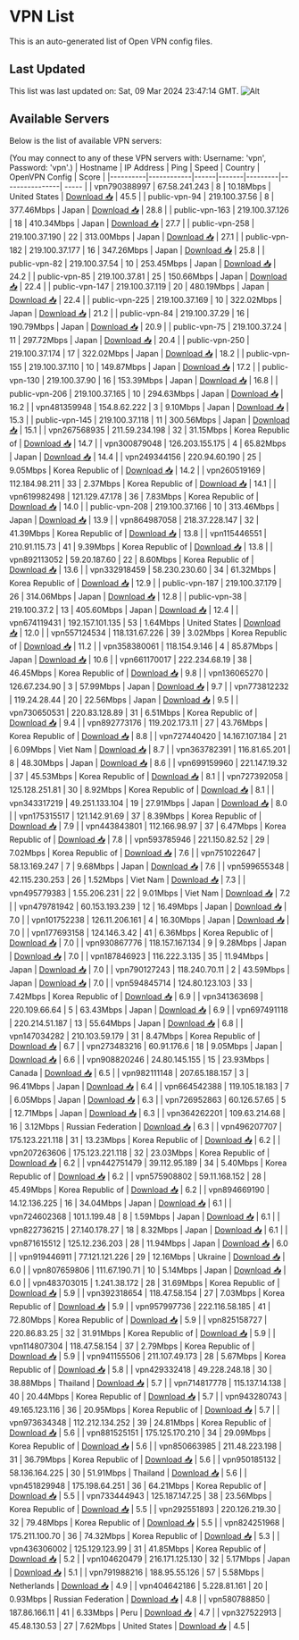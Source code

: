 # VPN List

This is an auto-generated list of Open VPN config files.

## Last Updated

This list was last updated on: Sat, 09 Mar 2024 23:47:14 GMT.
![Alt](https://repobeats.axiom.co/api/embed/186b98318ef1479477931607c1ad7d823f12451f.svg "Repobeats analytics image")

## Available Servers

Below is the list of available VPN servers:

(You may connect to any of these VPN servers with: Username: 'vpn', Password: 'vpn'.)
| Hostname | IP Address | Ping | Speed | Country | OpenVPN Config | Score |
|----------|------------|------|-------|---------|----------------| ----- |
| vpn790388997 | 67.58.241.243 | 8 | 10.18Mbps | United States | [Download 📥](./configs/server_0_US.ovpn) | 45.5 |
| public-vpn-94 | 219.100.37.56 | 8 | 377.46Mbps | Japan | [Download 📥](./configs/server_1_JP.ovpn) | 28.8 |
| public-vpn-163 | 219.100.37.126 | 18 | 410.34Mbps | Japan | [Download 📥](./configs/server_2_JP.ovpn) | 27.7 |
| public-vpn-258 | 219.100.37.190 | 22 | 313.00Mbps | Japan | [Download 📥](./configs/server_3_JP.ovpn) | 27.1 |
| public-vpn-182 | 219.100.37.177 | 16 | 347.26Mbps | Japan | [Download 📥](./configs/server_4_JP.ovpn) | 25.8 |
| public-vpn-82 | 219.100.37.54 | 10 | 253.45Mbps | Japan | [Download 📥](./configs/server_5_JP.ovpn) | 24.2 |
| public-vpn-85 | 219.100.37.81 | 25 | 150.66Mbps | Japan | [Download 📥](./configs/server_6_JP.ovpn) | 22.4 |
| public-vpn-147 | 219.100.37.119 | 20 | 480.19Mbps | Japan | [Download 📥](./configs/server_7_JP.ovpn) | 22.4 |
| public-vpn-225 | 219.100.37.169 | 10 | 322.02Mbps | Japan | [Download 📥](./configs/server_8_JP.ovpn) | 21.2 |
| public-vpn-84 | 219.100.37.29 | 16 | 190.79Mbps | Japan | [Download 📥](./configs/server_9_JP.ovpn) | 20.9 |
| public-vpn-75 | 219.100.37.24 | 11 | 297.72Mbps | Japan | [Download 📥](./configs/server_10_JP.ovpn) | 20.4 |
| public-vpn-250 | 219.100.37.174 | 17 | 322.02Mbps | Japan | [Download 📥](./configs/server_11_JP.ovpn) | 18.2 |
| public-vpn-155 | 219.100.37.110 | 10 | 149.87Mbps | Japan | [Download 📥](./configs/server_12_JP.ovpn) | 17.2 |
| public-vpn-130 | 219.100.37.90 | 16 | 153.39Mbps | Japan | [Download 📥](./configs/server_13_JP.ovpn) | 16.8 |
| public-vpn-206 | 219.100.37.165 | 10 | 294.63Mbps | Japan | [Download 📥](./configs/server_14_JP.ovpn) | 16.2 |
| vpn481359948 | 154.8.62.222 | 3 | 9.10Mbps | Japan | [Download 📥](./configs/server_15_JP.ovpn) | 15.3 |
| public-vpn-145 | 219.100.37.118 | 11 | 300.56Mbps | Japan | [Download 📥](./configs/server_16_JP.ovpn) | 15.1 |
| vpn267568935 | 211.59.234.198 | 32 | 31.15Mbps | Korea Republic of | [Download 📥](./configs/server_17_KR.ovpn) | 14.7 |
| vpn300879048 | 126.203.155.175 | 4 | 65.82Mbps | Japan | [Download 📥](./configs/server_18_JP.ovpn) | 14.4 |
| vpn249344156 | 220.94.60.190 | 25 | 9.05Mbps | Korea Republic of | [Download 📥](./configs/server_19_KR.ovpn) | 14.2 |
| vpn260519169 | 112.184.98.211 | 33 | 2.37Mbps | Korea Republic of | [Download 📥](./configs/server_20_KR.ovpn) | 14.1 |
| vpn619982498 | 121.129.47.178 | 36 | 7.83Mbps | Korea Republic of | [Download 📥](./configs/server_21_KR.ovpn) | 14.0 |
| public-vpn-208 | 219.100.37.166 | 10 | 313.46Mbps | Japan | [Download 📥](./configs/server_22_JP.ovpn) | 13.9 |
| vpn864987058 | 218.37.228.147 | 32 | 41.39Mbps | Korea Republic of | [Download 📥](./configs/server_23_KR.ovpn) | 13.8 |
| vpn115446551 | 210.91.115.73 | 41 | 9.39Mbps | Korea Republic of | [Download 📥](./configs/server_24_KR.ovpn) | 13.8 |
| vpn892113052 | 59.20.187.60 | 22 | 8.60Mbps | Korea Republic of | [Download 📥](./configs/server_25_KR.ovpn) | 13.6 |
| vpn332918459 | 58.230.230.60 | 34 | 61.32Mbps | Korea Republic of | [Download 📥](./configs/server_26_KR.ovpn) | 12.9 |
| public-vpn-187 | 219.100.37.179 | 26 | 314.06Mbps | Japan | [Download 📥](./configs/server_27_JP.ovpn) | 12.8 |
| public-vpn-38 | 219.100.37.2 | 13 | 405.60Mbps | Japan | [Download 📥](./configs/server_28_JP.ovpn) | 12.4 |
| vpn674119431 | 192.157.101.135 | 53 | 1.64Mbps | United States | [Download 📥](./configs/server_29_US.ovpn) | 12.0 |
| vpn557124534 | 118.131.67.226 | 39 | 3.02Mbps | Korea Republic of | [Download 📥](./configs/server_30_KR.ovpn) | 11.2 |
| vpn358380061 | 118.154.9.146 | 4 | 85.87Mbps | Japan | [Download 📥](./configs/server_31_JP.ovpn) | 10.6 |
| vpn661170017 | 222.234.68.19 | 38 | 46.45Mbps | Korea Republic of | [Download 📥](./configs/server_32_KR.ovpn) | 9.8 |
| vpn136065270 | 126.67.234.90 | 3 | 57.99Mbps | Japan | [Download 📥](./configs/server_33_JP.ovpn) | 9.7 |
| vpn773812232 | 119.24.28.44 | 20 | 22.56Mbps | Japan | [Download 📥](./configs/server_34_JP.ovpn) | 9.5 |
| vpn730650531 | 220.83.128.89 | 31 | 6.51Mbps | Korea Republic of | [Download 📥](./configs/server_35_KR.ovpn) | 9.4 |
| vpn892773176 | 119.202.173.11 | 27 | 43.76Mbps | Korea Republic of | [Download 📥](./configs/server_36_KR.ovpn) | 8.8 |
| vpn727440420 | 14.167.107.184 | 21 | 6.09Mbps | Viet Nam | [Download 📥](./configs/server_37_VN.ovpn) | 8.7 |
| vpn363782391 | 116.81.65.201 | 8 | 48.30Mbps | Japan | [Download 📥](./configs/server_38_JP.ovpn) | 8.6 |
| vpn699159960 | 221.147.19.32 | 37 | 45.53Mbps | Korea Republic of | [Download 📥](./configs/server_39_KR.ovpn) | 8.1 |
| vpn727392058 | 125.128.251.81 | 30 | 8.92Mbps | Korea Republic of | [Download 📥](./configs/server_40_KR.ovpn) | 8.1 |
| vpn343317219 | 49.251.133.104 | 19 | 27.91Mbps | Japan | [Download 📥](./configs/server_41_JP.ovpn) | 8.0 |
| vpn175315517 | 121.142.91.69 | 37 | 8.39Mbps | Korea Republic of | [Download 📥](./configs/server_42_KR.ovpn) | 7.9 |
| vpn443843801 | 112.166.98.97 | 37 | 6.47Mbps | Korea Republic of | [Download 📥](./configs/server_43_KR.ovpn) | 7.8 |
| vpn593785946 | 221.150.82.52 | 29 | 7.02Mbps | Korea Republic of | [Download 📥](./configs/server_44_KR.ovpn) | 7.6 |
| vpn751022647 | 58.13.169.247 | 7 | 9.68Mbps | Japan | [Download 📥](./configs/server_45_JP.ovpn) | 7.6 |
| vpn599655348 | 42.115.230.253 | 26 | 1.52Mbps | Viet Nam | [Download 📥](./configs/server_46_VN.ovpn) | 7.3 |
| vpn495779383 | 1.55.206.231 | 22 | 9.01Mbps | Viet Nam | [Download 📥](./configs/server_47_VN.ovpn) | 7.2 |
| vpn479781942 | 60.153.193.239 | 12 | 16.49Mbps | Japan | [Download 📥](./configs/server_48_JP.ovpn) | 7.0 |
| vpn101752238 | 126.11.206.161 | 4 | 16.30Mbps | Japan | [Download 📥](./configs/server_49_JP.ovpn) | 7.0 |
| vpn177693158 | 124.146.3.42 | 41 | 6.36Mbps | Korea Republic of | [Download 📥](./configs/server_50_KR.ovpn) | 7.0 |
| vpn930867776 | 118.157.167.134 | 9 | 9.28Mbps | Japan | [Download 📥](./configs/server_51_JP.ovpn) | 7.0 |
| vpn187846923 | 116.222.3.135 | 35 | 11.94Mbps | Japan | [Download 📥](./configs/server_52_JP.ovpn) | 7.0 |
| vpn790127243 | 118.240.70.11 | 2 | 43.59Mbps | Japan | [Download 📥](./configs/server_53_JP.ovpn) | 7.0 |
| vpn594845714 | 124.80.123.103 | 33 | 7.42Mbps | Korea Republic of | [Download 📥](./configs/server_54_KR.ovpn) | 6.9 |
| vpn341363698 | 220.109.66.64 | 5 | 63.43Mbps | Japan | [Download 📥](./configs/server_55_JP.ovpn) | 6.9 |
| vpn697491118 | 220.214.51.187 | 13 | 55.64Mbps | Japan | [Download 📥](./configs/server_56_JP.ovpn) | 6.8 |
| vpn147034282 | 210.103.59.179 | 31 | 8.47Mbps | Korea Republic of | [Download 📥](./configs/server_57_KR.ovpn) | 6.7 |
| vpn273483216 | 60.91.176.6 | 18 | 9.05Mbps | Japan | [Download 📥](./configs/server_58_JP.ovpn) | 6.6 |
| vpn908820246 | 24.80.145.155 | 15 | 23.93Mbps | Canada | [Download 📥](./configs/server_59_CA.ovpn) | 6.5 |
| vpn982111148 | 207.65.188.157 | 3 | 96.41Mbps | Japan | [Download 📥](./configs/server_60_JP.ovpn) | 6.4 |
| vpn664542388 | 119.105.18.183 | 7 | 6.05Mbps | Japan | [Download 📥](./configs/server_61_JP.ovpn) | 6.3 |
| vpn726952863 | 60.126.57.65 | 5 | 12.71Mbps | Japan | [Download 📥](./configs/server_62_JP.ovpn) | 6.3 |
| vpn364262201 | 109.63.214.68 | 16 | 3.12Mbps | Russian Federation | [Download 📥](./configs/server_63_RU.ovpn) | 6.3 |
| vpn496207707 | 175.123.221.118 | 31 | 13.23Mbps | Korea Republic of | [Download 📥](./configs/server_64_KR.ovpn) | 6.2 |
| vpn207263606 | 175.123.221.118 | 32 | 23.03Mbps | Korea Republic of | [Download 📥](./configs/server_65_KR.ovpn) | 6.2 |
| vpn442751479 | 39.112.95.189 | 34 | 5.40Mbps | Korea Republic of | [Download 📥](./configs/server_66_KR.ovpn) | 6.2 |
| vpn575908802 | 59.11.168.152 | 28 | 45.49Mbps | Korea Republic of | [Download 📥](./configs/server_67_KR.ovpn) | 6.2 |
| vpn894669190 | 14.12.136.225 | 16 | 34.04Mbps | Japan | [Download 📥](./configs/server_68_JP.ovpn) | 6.1 |
| vpn724602368 | 101.1.199.48 | 8 | 1.59Mbps | Japan | [Download 📥](./configs/server_69_JP.ovpn) | 6.1 |
| vpn822736215 | 27.140.178.27 | 18 | 8.32Mbps | Japan | [Download 📥](./configs/server_70_JP.ovpn) | 6.1 |
| vpn871615512 | 125.12.236.203 | 28 | 11.94Mbps | Japan | [Download 📥](./configs/server_71_JP.ovpn) | 6.0 |
| vpn919446911 | 77.121.121.226 | 29 | 12.16Mbps | Ukraine | [Download 📥](./configs/server_72_UA.ovpn) | 6.0 |
| vpn807659806 | 111.67.190.71 | 10 | 5.14Mbps | Japan | [Download 📥](./configs/server_73_JP.ovpn) | 6.0 |
| vpn483703015 | 1.241.38.172 | 28 | 31.69Mbps | Korea Republic of | [Download 📥](./configs/server_74_KR.ovpn) | 5.9 |
| vpn392318654 | 118.47.58.154 | 27 | 7.03Mbps | Korea Republic of | [Download 📥](./configs/server_75_KR.ovpn) | 5.9 |
| vpn957997736 | 222.116.58.185 | 41 | 72.80Mbps | Korea Republic of | [Download 📥](./configs/server_76_KR.ovpn) | 5.9 |
| vpn825158727 | 220.86.83.25 | 32 | 31.91Mbps | Korea Republic of | [Download 📥](./configs/server_77_KR.ovpn) | 5.9 |
| vpn114807304 | 118.47.58.154 | 37 | 2.79Mbps | Korea Republic of | [Download 📥](./configs/server_78_KR.ovpn) | 5.9 |
| vpn941155506 | 211.107.49.173 | 28 | 5.67Mbps | Korea Republic of | [Download 📥](./configs/server_79_KR.ovpn) | 5.8 |
| vpn429332418 | 49.228.248.18 | 30 | 38.88Mbps | Thailand | [Download 📥](./configs/server_80_TH.ovpn) | 5.7 |
| vpn714817778 | 115.137.14.138 | 40 | 20.44Mbps | Korea Republic of | [Download 📥](./configs/server_81_KR.ovpn) | 5.7 |
| vpn943280743 | 49.165.123.116 | 36 | 20.95Mbps | Korea Republic of | [Download 📥](./configs/server_82_KR.ovpn) | 5.7 |
| vpn973634348 | 112.212.134.252 | 39 | 24.81Mbps | Korea Republic of | [Download 📥](./configs/server_83_KR.ovpn) | 5.6 |
| vpn881525151 | 175.125.170.210 | 34 | 29.09Mbps | Korea Republic of | [Download 📥](./configs/server_84_KR.ovpn) | 5.6 |
| vpn850663985 | 211.48.223.198 | 31 | 36.79Mbps | Korea Republic of | [Download 📥](./configs/server_85_KR.ovpn) | 5.6 |
| vpn950185132 | 58.136.164.225 | 30 | 51.91Mbps | Thailand | [Download 📥](./configs/server_86_TH.ovpn) | 5.6 |
| vpn451829948 | 175.198.64.251 | 36 | 64.21Mbps | Korea Republic of | [Download 📥](./configs/server_87_KR.ovpn) | 5.5 |
| vpn733444943 | 125.187.147.25 | 38 | 23.56Mbps | Korea Republic of | [Download 📥](./configs/server_88_KR.ovpn) | 5.5 |
| vpn292551893 | 220.126.219.30 | 32 | 79.48Mbps | Korea Republic of | [Download 📥](./configs/server_89_KR.ovpn) | 5.5 |
| vpn824251968 | 175.211.100.70 | 36 | 74.32Mbps | Korea Republic of | [Download 📥](./configs/server_90_KR.ovpn) | 5.3 |
| vpn436306002 | 125.129.123.99 | 31 | 41.85Mbps | Korea Republic of | [Download 📥](./configs/server_91_KR.ovpn) | 5.2 |
| vpn104620479 | 216.171.125.130 | 32 | 5.17Mbps | Japan | [Download 📥](./configs/server_92_JP.ovpn) | 5.1 |
| vpn791988216 | 188.95.55.126 | 57 | 5.58Mbps | Netherlands | [Download 📥](./configs/server_93_NL.ovpn) | 4.9 |
| vpn404642186 | 5.228.81.161 | 20 | 0.93Mbps | Russian Federation | [Download 📥](./configs/server_94_RU.ovpn) | 4.8 |
| vpn580788850 | 187.86.166.11 | 41 | 6.33Mbps | Peru | [Download 📥](./configs/server_95_PE.ovpn) | 4.7 |
| vpn327522913 | 45.48.130.53 | 27 | 7.62Mbps | United States | [Download 📥](./configs/server_96_US.ovpn) | 4.5 |
